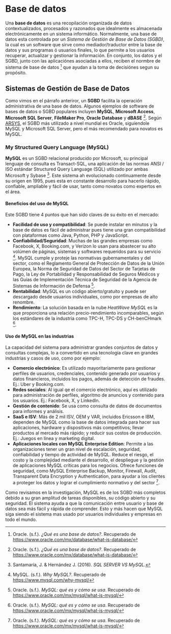# Base de datos
Una **base de datos** es una recopilación organizada de datos contextualizados, procesados y razonados que idealmente es almacenada electrónicamente en un sistema informático. Normalmente, una base de datos esta controlada por un *Sistema de Gestión de Base de Datos (SGBD)*, la cual es un software que sirve como mediador/traductor entre la base de datos y sus programas ó usuarios finales, lo que permite a los usuarios recuperar, actualizar y gestionar la información. En conjunto, los datos y el SGBD, junto con las aplicaciónes asociadas a ellos, reciben el normbre de sistema de base de datos [^1] que ayudan a la toma de decisiónes segun su propósito.
## Sistemas de Gestión de Base de Datos
Como vimos en el párrafo anteriror, un **SGBD** facilita la operación administrativa  de una base de datos. Algunos ejemplos de software de bases de datos o SGBD populares incluyen **MySQL**, **Microsoft Access**, **Microsoft SQL Server**, **FileMaker Pro**, **Oracle Database** y **dBASE** [^1]. Según [ARSYS](https://www.arsys.es/blog/comparativa-motores-basesdatos), el SGBD más utilizado a nivel mundial es Oracle, siguiendole MySQL y Microsoft SQL Server, pero el más recomendado para novatos es MySQL.
### My Structured Query Language (MySQL)
**MySQL** es un SGBD relacional producido por Microsoft, su principal lenguaje de consulta es Transact-SQL, una aplicación de las normas ANSI / ISO estándar Structured Query Language (SQL) utilizado por ambas Microsoft y Sybase [^2]. Este sistema ah evolucionado continuamente desde su origen en 1995, pues esta en constante desarrollo para hacerlo rápido, confiable, ampliable y fácil de usar, tanto como novatos como expertos en el área. 
#### Beneficios del uso de MySQL
Este SGBD tiene 4 puntos que han sido claves de su éxito en el mercado:
- **Facilidad de uso y compatibilidad**: Se puede instalar en minutos y la base de datos es fácil de administrar pues tiene una gran compatibilidad con plataformas como Java, Python, PHP y JavaScript.
- **Confiabilidad/Seguridad**: Muchas de las grandes empresas como Facebook, X, Booking.com, y Verizon lo usan para abastecer su alto volúmen de páginas, sistemas y softwares requeridos para su servicio [^3]. MySQL cumple y proteje las normativas gubernamentales y del sector, como el Reglamento General de Protección de Datos de la Unión Europea, la Norma de Seguridad de Datos del Sector de Tarjetas de Pago, la Ley de Portabilidad y Responsabilidad de Seguros Médicos y las Guías de Implementación Técnica de Seguridad de la Agencia de Sistemas de Información de Defensa [^4].  
- **Rentabilidad**: MySQL es un código abierto/gratuito y puede ser descargado desde usuarios individuales, como por empresas de alto renombre.
- **Rendimiento**: La solución basada en la nube *HeatWave MySQL* es la que proporciona una relación precio-rendimiento incomparables, según los estándares de la industria como TPC-H, TPC-DS y CH-benCHmark [^4].
#### Uso de MySQL en las industrias
La capacidad del sistema para administrar grandes conjuntos de datos y consultas complejas, lo a convertido en una tecnología clave en grandes industrias y casos de uso, como por ejemplo:
- **Comercio electrónico**: Es utilizado mayoritariamente para gestionar perfiles de usuarios, credenciales, contenido generado por usuarios y datos financieros, incluidos los pagos, además de detección de fraudes. Ej.: Uber y Booking.com.
- **Redes sociales**: Al igual qe el comercio electrónico, aquí es utilizado para administración de perfiles, algoritmo de anuncios y contenido para los usuarios. Ej.: Facebook, X, y LinkedIn.
- **Gestión de contenido**: Se usa como consulta de datos de documentos para informes y análisis.
- **SaaS e ISV**: Más de 2 mil ISV, OEM y VAR, incluidos Ericsson e IBM, dependen de MySQL como la base de datos integrada para hacer sus aplicaciones, hardware y dispositivos más competitivos; llevar productos al mercado más rápido; y reducir sus costos de producción. Ej.: Juegos en línea y marketing digital.
- **Aplicaciones locales con MySQL Enterprise Edition**: Permite a las organizaciones tener un gran nivel de escalación, seguridad, confiabilidad y tiempo de actividad de MySQL. Reduce el riesgo, el costo y la complejidad mediante el desarrollo, el despliegue y la gestión de aplicaciones MySQL críticas para los negocios. Ofrece funciones de seguridad, como MySQL Enterprise Backup, Monitor, Firewall, Audit, Transparent Data Encryption y Authentication, para ayudar a los clientes a proteger los datos y lograr el cumplimiento normativo y del sector [^4].

Como revisamos en la investigación, MySQL es de los SGBD más completos debido a su gran amplitud de tareas disponibles, su código abierto y su seguridad. El sistema ayuda a que la comunicación entre usuario y base de datos sea más fácil y rápida de comprender. Esto y más hacen que MySQL siga siendo el sistema mas usado por usuarios individuales y empresas en todo el mundo.
[^1]: Oracle. (s.f.). *¿Qué es una base de datos?*. Recuperado de https://www.oracle.com/mx/database/what-is-database/
[^2]: Santamaría, J. & Hernández J. (2016). *SQL SERVER VS MySQL*.
[^3]: MySQL. (s.f.). *Why MySQL?*. Recuperado de https://www.mysql.com/why-mysql/
[^4]: Oracle. (s.f.). *MySQL: qué es y cómo se usa*. Recuperado de https://www.oracle.com/mx/mysql/what-is-mysql/
